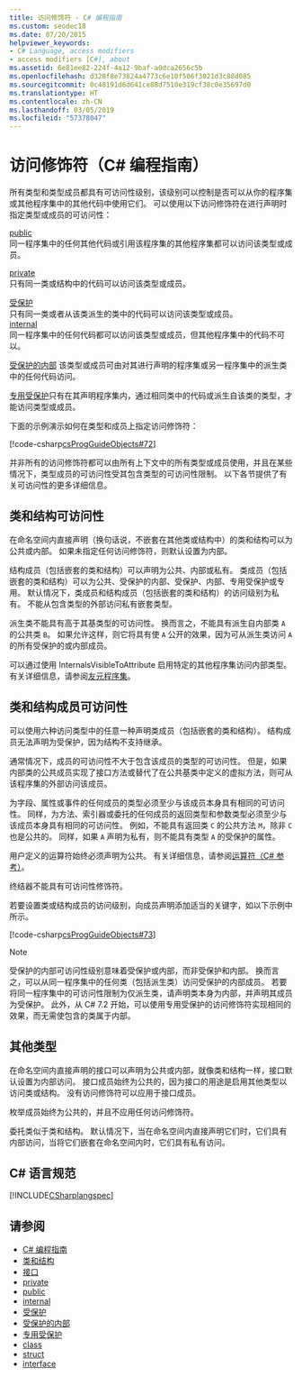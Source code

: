 ```yaml
---
title: 访问修饰符 - C# 编程指南
ms.custom: seodec18
ms.date: 07/20/2015
helpviewer_keywords:
- C# Language, access modifiers
- access modifiers [C#], about
ms.assetid: 6e81ee82-224f-4a12-9baf-a0dca2656c5b
ms.openlocfilehash: d328f8e73824a4773c6e10f506f3021d3c88d085
ms.sourcegitcommit: 0c48191d6d641ce88d7510e319cf38c0e35697d0
ms.translationtype: HT
ms.contentlocale: zh-CN
ms.lasthandoff: 03/05/2019
ms.locfileid: "57378047"
---
```

# <a name="access-modifiers-c-programming-guide"></a>访问修饰符（C# 编程指南）
所有类型和类型成员都具有可访问性级别，该级别可以控制是否可以从你的程序集或其他程序集中的其他代码中使用它们。 可以使用以下访问修饰符在进行声明时指定类型或成员的可访问性：  
  
 [public](../../../csharp/language-reference/keywords/public.md)  
 同一程序集中的任何其他代码或引用该程序集的其他程序集都可以访问该类型或成员。 
  
 [private](../../../csharp/language-reference/keywords/private.md)  
 只有同一类或结构中的代码可以访问该类型或成员。  
  
 [受保护](../../../csharp/language-reference/keywords/protected.md)  
 只有同一类或者从该类派生的类中的代码可以访问该类型或成员。  
 [internal](../../../csharp/language-reference/keywords/internal.md)  
 同一程序集中的任何代码都可以访问该类型或成员，但其他程序集中的代码不可以。  
  
 [受保护的内部](../../../csharp/language-reference/keywords/protected-internal.md) 该类型或成员可由对其进行声明的程序集或另一程序集中的派生类中的任何代码访问。 

 [专用受保护](../../../csharp/language-reference/keywords/private-protected.md)只有在其声明程序集内，通过相同类中的代码或派生自该类的类型，才能访问类型或成员。
  
 下面的示例演示如何在类型和成员上指定访问修饰符：  
  
 [!code-csharp[csProgGuideObjects#72](~/samples/snippets/csharp/VS_Snippets_VBCSharp/csProgGuideObjects/CS/Objects.cs#72)]  
  
 并非所有的访问修饰符都可以由所有上下文中的所有类型或成员使用，并且在某些情况下，类型成员的可访问性受其包含类型的可访问性限制。 以下各节提供了有关可访问性的更多详细信息。  
  
## <a name="class-and-struct-accessibility"></a>类和结构可访问性  
 在命名空间内直接声明（换句话说，不嵌套在其他类或结构中）的类和结构可以为公共或内部。 如果未指定任何访问修饰符，则默认设置为内部。  
  
 结构成员（包括嵌套的类和结构）可以声明为公共、内部或私有。 类成员（包括嵌套的类和结构）可以为公共、受保护的内部、受保护、内部、专用受保护或专用。 默认情况下，类成员和结构成员（包括嵌套的类和结构）的访问级别为私有。 不能从包含类型的外部访问私有嵌套类型。  
  
 派生类不能具有高于其基类型的可访问性。 换而言之，不能具有派生自内部类 `A` 的公共类 `B`。 如果允许这样，则它将具有使 `A` 公开的效果，因为可从派生类访问 `A` 的所有受保护的或内部成员。  
  
 可以通过使用 InternalsVisibleToAttribute 启用特定的其他程序集访问内部类型。 有关详细信息，请参阅[友元程序集](../../../standard/assembly/friend-assemblies.md)。  
  
## <a name="class-and-struct-member-accessibility"></a>类和结构成员可访问性  
 可以使用六种访问类型中的任意一种声明类成员（包括嵌套的类和结构）。 结构成员无法声明为受保护，因为结构不支持继承。  
  
 通常情况下，成员的可访问性不大于包含该成员的类型的可访问性。 但是，如果内部类的公共成员实现了接口方法或替代了在公共基类中定义的虚拟方法，则可从该程序集的外部访问该成员。  
  
 为字段、属性或事件的任何成员的类型必须至少与该成员本身具有相同的可访问性。 同样，为方法、索引器或委托的任何成员的返回类型和参数类型必须至少与该成员本身具有相同的可访问性。 例如，不能具有返回类 `C` 的公共方法 `M`，除非 `C` 也是公共的。 同样，如果 `A` 声明为私有，则不能具有类型 `A` 的受保护的属性。  
  
 用户定义的运算符始终必须声明为公共。 有关详细信息，请参阅[运算符（C# 参考）](../../../csharp/language-reference/keywords/operator.md)。  
  
 终结器不能具有可访问性修饰符。  
  
 若要设置类或结构成员的访问级别，向成员声明添加适当的关键字，如以下示例中所示。  
  
 [!code-csharp[csProgGuideObjects#73](~/samples/snippets/csharp/VS_Snippets_VBCSharp/csProgGuideObjects/CS/Objects.cs#73)]  
  
> [!NOTE]
>  受保护的内部可访问性级别意味着受保护或内部，而非受保护和内部。 换而言之，可以从同一程序集中的任何类（包括派生类）访问受保护的内部成员。 若要将同一程序集中的可访问性限制为仅派生类，请声明类本身为内部，并声明其成员为受保护。 此外，从 C# 7.2 开始，可以使用专用受保护的访问修饰符实现相同的效果，而无需使包含的类属于内部。  
  
## <a name="other-types"></a>其他类型  
 在命名空间内直接声明的接口可以声明为公共或内部，就像类和结构一样，接口默认设置为内部访问。 接口成员始终为公共的，因为接口的用途是启用其他类型以访问类或结构。 没有访问修饰符可以应用于接口成员。  
  
 枚举成员始终为公共的，并且不应用任何访问修饰符。  
  
 委托类似于类和结构。 默认情况下，当在命名空间内直接声明它们时，它们具有内部访问，当将它们嵌套在命名空间内时，它们具有私有访问。  
  
## <a name="c-language-specification"></a>C# 语言规范  
 [!INCLUDE[CSharplangspec](~/includes/csharplangspec-md.md)]  
  
## <a name="see-also"></a>请参阅

- [C# 编程指南](../../../csharp/programming-guide/index.md)
- [类和结构](../../../csharp/programming-guide/classes-and-structs/index.md)
- [接口](../../../csharp/programming-guide/interfaces/index.md)
- [private](../../../csharp/language-reference/keywords/private.md)
- [public](../../../csharp/language-reference/keywords/public.md)
- [internal](../../../csharp/language-reference/keywords/internal.md)
- [受保护](../../../csharp/language-reference/keywords/protected.md)
- [受保护的内部](../../../csharp/language-reference/keywords/protected-internal.md)
- [专用受保护](../../../csharp/language-reference/keywords/private-protected.md)
- [class](../../../csharp/language-reference/keywords/class.md)
- [struct](../../../csharp/language-reference/keywords/struct.md)
- [interface](../../../csharp/language-reference/keywords/interface.md)

